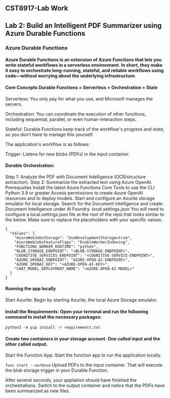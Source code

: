 ## CST8917-Lab Work
## Lab 2: Build an Intelligent PDF Summarizer using Azure Durable Functions
### Azure Durable Functions
#### Azure Durable Functions is an extension of Azure Functions that lets you write stateful workflows in a serverless environment. In short, they make it easy to orchestrate long-running, stateful, and reliable workflows using code—without worrying about the underlying infrastructure.

#### Core Concepts Durable Functions = Serverless + Orchestration + State

Serverless: You only pay for what you use, and Microsoft manages the servers.

Orchestration: You can coordinate the execution of other functions, including sequential, parallel, or even human-interaction steps.

Stateful: Durable Functions keep track of the workflow's progress and state, so you don’t have to manage this yourself.

The application's workflow is as follows:

Trigger: Listens for new blobs (PDFs) in the input container.

#### Durable Orchestration:

Step 1: Analyze the PDF with Document Intelligence (OCR/structure extraction).
Step 2: Summarize the extracted text using Azure OpenAI.
Prerequsites
Install the latest Azure Functions Core Tools to use the CLI
Python 3.9 or greater
Access permissions to create Azure OpenAI resources and to deploy models.
Start and configure an Azurite storage emulator for local storage.
Search for the Document intelligence and create Document Intelligence under AI Foundry.
local.settings.json
You will need to configure a local.settings.json file at the root of the repo that looks similar to the below. Make sure to replace the placeholders with your specific values.
```
{
  "Values": {
    "AzureWebJobsStorage": "UseDevelopmentStorage=true",
    "AzureWebJobsFeatureFlags": "EnableWorkerIndexing",
    "FUNCTIONS_WORKER_RUNTIME": "python",
    "BLOB_STORAGE_ENDPOINT": "<BLOB-STORAGE-ENDPOINT>",
    "COGNITIVE_SERVICES_ENDPOINT": "<COGNITIVE-SERVICE-ENDPOINT>",
    "AZURE_OPENAI_ENDPOINT": "AZURE-OPEN-AI-ENDPOINT>",
    "AZURE_OPENAI_KEY": "<AZURE-OPEN-AI-KEY>",
    "CHAT_MODEL_DEPLOYMENT_NAME": "<AZURE-OPEN-AI-MODEL>"
  }
}
```
#### Running the app locally
Start Azurite: Begin by starting Azurite, the local Azure Storage emulator.

#### Install the Requirements: Open your terminal and run the following command to install the necessary packages:

```python3 -m pip install -r requirements.txt```
#### Create two containers in your storage account. One called input and the other called output.

Start the Function App: Start the function app to run the application locally.

``` func start --verbose ```
Upload PDFs to the input container. That will execute the blob storage trigger in your Durable Function.

After several seconds, your appliation should have finished the orchestrations. Switch to the output container and notice that the PDFs have been summarized as new files.